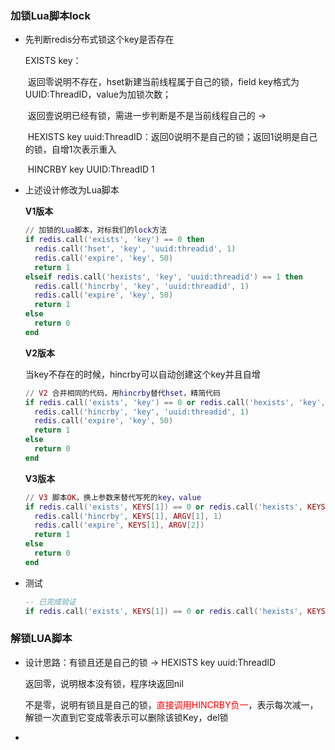 ### 加锁Lua脚本lock

- 先判断redis分布式锁这个key是否存在

  EXISTS key：

  ​	返回零说明不存在，hset新建当前线程属于自己的锁，field key格式为UUID:ThreadID，value为加锁次数；

  ​	返回壹说明已经有锁，需进一步判断是不是当前线程自己的 -> 

  ​	HEXISTS key uuid:ThreadID：返回0说明不是自己的锁；返回1说明是自己的锁，自增1次表示重入

  ​	HINCRBY key UUID:ThreadID 1

- 上述设计修改为Lua脚本

  **V1版本**

  ```lua
  // 加锁的Lua脚本，对标我们的lock方法
  if redis.call('exists', 'key') == 0 then
  	redis.call('hset', 'key', 'uuid:threadid', 1)
  	redis.call('expire', 'key', 50)
  	return 1
  elseif redis.call('hexists', 'key', 'uuid:threadid') == 1 then
  	redis.call('hincrby', 'key', 'uuid:threadid', 1)
  	redis.call('expire', 'key', 50)
  	return 1
  else
  	return 0
  end
  ```

  **V2版本**

  当key不存在的时候，hincrby可以自动创建这个key并且自增

  ```lua
  // V2 合并相同的代码，用hincrby替代hset，精简代码
  if redis.call('exists', 'key') == 0 or redis.call('hexists', 'key', 'uuid:threadid') == 1 then
  	redis.call('hincrby', 'key', 'uuid:threadid', 1)
  	redis.call('expire', 'key', 50)
  	return 1
  else
  	return 0
  end
  ```

  **V3版本**

  ```lua
  // V3 脚本OK，换上参数来替代写死的key，value
  if redis.call('exists', KEYS[1]) == 0 or redis.call('hexists', KEYS[1], ARGV[1]) == 1 then
  	redis.call('hincrby', KEYS[1], ARGV[1], 1)
  	redis.call('expire', KEYS[1], ARGV[2])
  	return 1
  else
  	return 0
  end
  ```

- 测试

  ```lua
  -- 已完成验证
  if redis.call('exists', KEYS[1]) == 0 or redis.call('hexists', KEYS[1], ARGV[1]) == 1 then redis.call('hincrby', KEYS[1], ARGV[1], 1) redis.call('expire', KEYS[1], ARGV[2]) return 1 else return 0 end
  ```


### 解锁LUA脚本

- 设计思路：有锁且还是自己的锁 -> HEXISTS key uuid:ThreadID

  返回零，说明根本没有锁，程序块返回nil

  不是零，说明有锁且是自己的锁，<font color='red'>直接调用HINCRBY负一</font>，表示每次减一，解锁一次直到它变成零表示可以删除该锁Key，del锁

- 

























